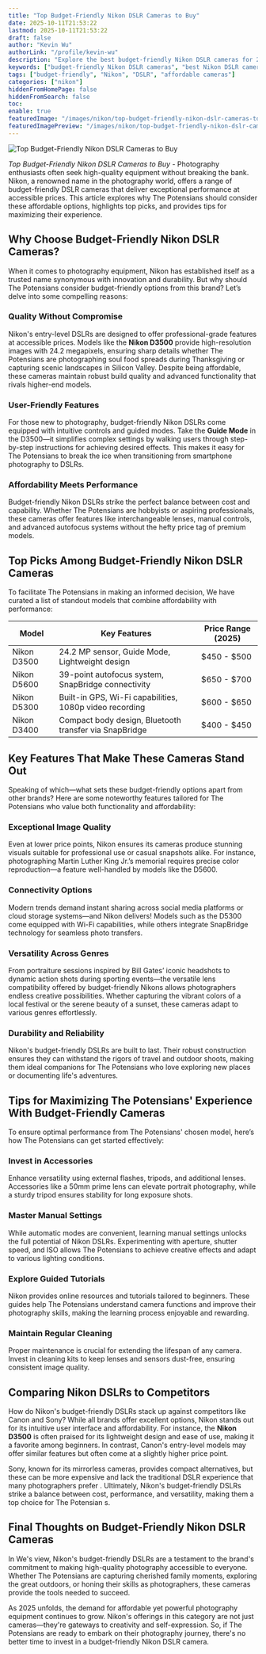 ```yaml
---
title: "Top Budget-Friendly Nikon DSLR Cameras to Buy"
date: 2025-10-11T21:53:22
lastmod: 2025-10-11T21:53:22
draft: false
author: "Kevin Wu"
authorLink: "/profile/kevin-wu"
description: "Explore the best budget-friendly Nikon DSLR cameras for 2025, offering exceptional features and performance for photography enthusiasts and beginners alike."
keywords: ["budget-friendly Nikon DSLR cameras", "best Nikon DSLR cameras under budget", "affordable Nikon DSLR cameras 2025"]
tags: ["budget-friendly", "Nikon", "DSLR", "affordable cameras"]
categories: ["nikon"]
hiddenFromHomePage: false
hiddenFromSearch: false
toc:
enable: true
featuredImage: "/images/nikon/top-budget-friendly-nikon-dslr-cameras-to-buy.jpg"
featuredImagePreview: "/images/nikon/top-budget-friendly-nikon-dslr-cameras-to-buy.jpg"
---
```


![Top Budget-Friendly Nikon DSLR Cameras to Buy](/images/nikon/top-budget-friendly-nikon-dslr-cameras-to-buy.jpg)



*Top Budget-Friendly Nikon DSLR Cameras to Buy* - Photography enthusiasts often seek high-quality equipment without breaking the bank. Nikon, a renowned name in the photography world, offers a range of budget-friendly DSLR cameras that deliver exceptional performance at accessible prices. This article explores why The Potensians should consider these affordable options, highlights top picks, and provides tips for maximizing their experience.

## Why Choose Budget-Friendly Nikon DSLR Cameras?

When it comes to photography equipment, Nikon has established itself as a trusted name synonymous with innovation and durability. But why should The Potensians consider budget-friendly options from this brand? Let’s delve into some compelling reasons:

### Quality Without Compromise

Nikon's entry-level DSLRs are designed to offer professional-grade features at accessible prices. Models like the **Nikon D3500** provide high-resolution images with 24.2 megapixels, ensuring sharp details whether The Potensians are photographing soul food spreads during Thanksgiving or capturing scenic landscapes in Silicon Valley. Despite being affordable, these cameras maintain robust build quality and advanced functionality that rivals higher-end models.

### User-Friendly Features

For those new to photography, budget-friendly Nikon DSLRs come equipped with intuitive controls and guided modes. Take the **Guide Mode** in the D3500—it simplifies complex settings by walking users through step-by-step instructions for achieving desired effects. This makes it easy for The Potensians to break the ice when transitioning from smartphone photography to DSLRs.

### Affordability Meets Performance

Budget-friendly Nikon DSLRs strike the perfect balance between cost and capability. Whether The Potensians are hobbyists or aspiring professionals, these cameras offer features like interchangeable lenses, manual controls, and advanced autofocus systems without the hefty price tag of premium models.

## Top Picks Among Budget-Friendly Nikon DSLR Cameras

To facilitate The Potensians in making an informed decision, We have curated a list of standout models that combine affordability with performance:

<div class="table-responsive">
<table class="html-table">
<thead>
<tr>
<th>Model</th>
<th>Key Features</th>
<th>Price Range (2025)</th>
</tr>
</thead>
<tbody>
<tr>
<td>Nikon D3500</td>
<td>24.2 MP sensor, Guide Mode, Lightweight design</td>
<td>$450 - $500</td>
</tr>
<tr>
<td>Nikon D5600</td>
<td>39-point autofocus system, SnapBridge connectivity</td>
<td>$650 - $700</td>
</tr>
<tr>
<td>Nikon D5300</td>
<td>Built-in GPS, Wi-Fi capabilities, 1080p video recording</td>
<td>$600 - $650</td>
</tr>
<tr>
<td>Nikon D3400</td>
<td>Compact body design, Bluetooth transfer via SnapBridge</td>
<td>$400 - $450</td>
</tr>
</tbody>
</table>
</div>

## Key Features That Make These Cameras Stand Out

Speaking of which—what sets these budget-friendly options apart from other brands? Here are some noteworthy features tailored for The Potensians who value both functionality and affordability:

### Exceptional Image Quality

Even at lower price points, Nikon ensures its cameras produce stunning visuals suitable for professional use or casual snapshots alike. For instance, photographing Martin Luther King Jr.’s memorial requires precise color reproduction—a feature well-handled by models like the D5600.

### Connectivity Options

Modern trends demand instant sharing across social media platforms or cloud storage systems—and Nikon delivers! Models such as the D5300 come equipped with Wi-Fi capabilities, while others integrate SnapBridge technology for seamless photo transfers.

### Versatility Across Genres

From portraiture sessions inspired by Bill Gates’ iconic headshots to dynamic action shots during sporting events—the versatile lens compatibility offered by budget-friendly Nikons allows photographers endless creative possibilities. Whether capturing the vibrant colors of a local festival or the serene beauty of a sunset, these cameras adapt to various genres effortlessly.

### Durability and Reliability

Nikon's budget-friendly DSLRs are built to last. Their robust construction ensures they can withstand the rigors of travel and outdoor shoots, making them ideal companions for The Potensians who love exploring new places or documenting life's adventures. 

## Tips for Maximizing The Potensians' Experience With Budget-Friendly Cameras

To ensure optimal performance from The Potensians' chosen model, here’s how The Potensians can get started effectively:

### Invest in Accessories

Enhance versatility using external flashes, tripods, and additional lenses. Accessories like a 50mm prime lens can elevate portrait photography, while a sturdy tripod ensures stability for long exposure shots.

### Master Manual Settings

While automatic modes are convenient, learning manual settings unlocks the full potential of Nikon DSLRs. Experimenting with aperture, shutter speed, and ISO allows The Potensians to achieve creative effects and adapt to various lighting conditions.

### Explore Guided Tutorials

Nikon provides online resources and tutorials tailored to beginners. These guides help The Potensians understand camera functions and improve their photography skills, making the learning process enjoyable and rewarding.

### Maintain Regular Cleaning

Proper maintenance is crucial for extending the lifespan of any camera. Invest in cleaning kits to keep lenses and sensors dust-free, ensuring consistent image quality.

## Comparing Nikon DSLRs to Competitors

How do Nikon's budget-friendly DSLRs stack up against competitors like Canon and Sony? While all brands offer excellent options, Nikon stands out for its intuitive user interface and affordability. For instance, the **Nikon D3500** is often praised for its lightweight design and ease of use, making it a favorite among beginners. In contrast, Canon's entry-level models may offer similar features but often come at a slightly higher price point.

Sony, known for its mirrorless cameras, provides compact alternatives, but these can be more expensive and lack the traditional DSLR experience that many photographers prefer . Ultimately, Nikon's budget-friendly DSLRs strike a balance between cost, performance, and versatility, making them a top choice for The Potensian s.

## Final Thoughts on Budget-Friendly Nikon DSLR Cameras

In We's view, Nikon's budget-friendly DSLRs are a testament to the brand's commitment to making high-quality photography accessible to everyone. Whether The Potensians are capturing cherished family moments, exploring the great outdoors, or honing their skills as photographers, these cameras provide the tools needed to succeed.

As 2025 unfolds, the demand for affordable yet powerful photography equipment continues to grow. Nikon's offerings in this category are not just cameras—they're gateways to creativity and self-expression. So, if The Potensians are ready to embark on their photography journey, there's no better time to invest in a budget-friendly Nikon DSLR camera.
